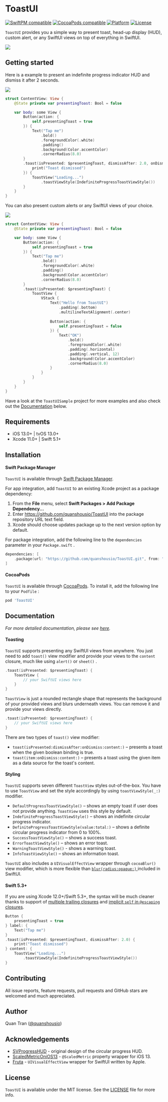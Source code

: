 # ToastUI

[![SwiftPM compatible](https://img.shields.io/badge/SwiftPM-compatible-informational)](#swift-package-manager)
[![CocoaPods compatible](https://img.shields.io/cocoapods/v/ToastUI)](#cocoapods)
[![Platform](https://img.shields.io/cocoapods/p/ToastUI)](#requirements)
[![License](https://img.shields.io/cocoapods/l/ToastUI)](#license)

`ToastUI` provides you a simple way to present toast, head-up display (HUD), custom alert, or any SwiftUI views on top of everything in SwiftUI.

<img src="https://user-images.githubusercontent.com/29722055/89260921-d4f74c00-d5f2-11ea-8a5d-31be17671139.gif"/>

## Getting started

Here is a example to present an indefinite progress indicator HUD and dismiss it after 2 seconds.

<img src="https://user-images.githubusercontent.com/29722055/89260980-e4769500-d5f2-11ea-9f1f-7368ce738fd4.gif"/>

``` swift
struct ContentView: View {
    @State private var presentingToast: Bool = false

    var body: some View {
        Button(action: {
            self.presentingToast = true
        }) {
            Text("Tap me")
                .bold()
                .foregroundColor(.white)
                .padding()
                .background(Color.accentColor)
                .cornerRadius(8.0)
        }
        .toast(isPresented: $presentingToast, dismissAfter: 2.0, onDismiss: {
            print("Toast dismissed")
        }) {
            ToastView("Loading...")
                .toastViewStyle(IndefiniteProgressToastViewStyle())
        }
    }
}
```

You can also present custom alerts or any SwiftUI views of your choice.

<img src="https://user-images.githubusercontent.com/29722055/89261021-f6583800-d5f2-11ea-9354-8d67ba5cdad6.gif"/>

``` swift
struct ContentView: View {
    @State private var presentingToast: Bool = false

    var body: some View {
        Button(action: {
            self.presentingToast = true
        }) {
            Text("Tap me")
                .bold()
                .foregroundColor(.white)
                .padding()
                .background(Color.accentColor)
                .cornerRadius(8.0)
        }
        .toast(isPresented: $presentingToast) {
            ToastView {
                VStack {
                    Text("Hello from ToastUI")
                        .padding(.bottom)
                        .multilineTextAlignment(.center)
                    
                    Button(action: {
                        self.presentingToast = false
                    }) {
                        Text("OK")
                            .bold()
                            .foregroundColor(.white)
                            .padding(.horizontal)
                            .padding(.vertical, 12)
                            .background(Color.accentColor)
                            .cornerRadius(8.0)
                    }
                }
            }
        }
    }
}
```

Have a look at the `ToastUISample` project for more examples and also check out the [Documentation](#documentation) below.

## Requirements

* iOS 13.0+ | tvOS 13.0+
* Xcode 11.0+ | Swift 5.1+

## Installation

#### Swift Package Manager

`ToastUI` is available through [Swift Package Manager](https://swift.org/package-manager/).

For app integration, add `ToastUI` to an existing Xcode project as a package dependency:

1. From the **File** menu, select **Swift Packages > Add Package Dependency...**
2. Enter https://github.com/quanshousio/ToastUI into the package repository URL text field.
3. Xcode should choose updates package up to the next version option by default.

For package integration, add the following line to the `dependencies` parameter in your `Package.swift` .

``` swift
dependencies: [
    .package(url: "https://github.com/quanshousio/ToastUI.git", from: "1.0.0")
]
```

#### CocoaPods

`ToastUI` is available through [CocoaPods](https://cocoapods.org). To install it, add the following line to your `Podfile` :

``` ruby
pod 'ToastUI'
```

## Documentation

*For more detailed documentation, please see [here](https://quanshousio.github.io/ToastUI/).*

#### Toasting

`ToastUI` supports presenting any SwiftUI views from anywhere. You just need to add `toast()` view modifier and provide your views to the `content` closure, much like using `alert()` or `sheet()` .

``` swift
.toast(isPresented: $presentingToast) {
    ToastView {
        // your SwiftUI views here
    }
}
```

`ToastView` is just a rounded rectangle shape that represents the background of your provided views and blurs underneath views. You can remove it and provide your views directly.

``` swift
.toast(isPresented: $presentingToast) {
    // your SwiftUI views here
}
```

There are two types of `toast()` view modifier:

* `toast(isPresented:dismissAfter:onDismiss:content:)` – presents a toast when the given boolean binding is true.
* `toast(item:onDismiss:content:)` – presents a toast using the given item as a data source for the toast's content.

#### Styling

`ToastUI` supports seven different `ToastView` styles out-of-the-box. You have to use `ToastView` and set the style accordingly by using `toastViewStyle(_:)` modifier.

* `DefaultProgressToastViewStyle()` – shows an empty toast if user does not provide anything. `ToastView` uses this style by default.
* `IndefiniteProgressToastViewStyle()` – shows an indefinite circular progress indicator.
* `DefiniteProgressToastViewStyle(value:total:)` – shows a definite circular progress indicator from 0 to 100%.
* `SuccessToastViewStyle()` – shows a success toast.
* `ErrorToastViewStyle()` – shows an error toast.
* `WarningToastViewStyle()` - shows a warning toast.
* `InfoToastViewStyle()` – shows an information toast.

`ToastUI` also includes a `UIVisualEffectView` wrapper through `cocoaBlur()` view modifier, which is more flexible than [ `blur(radius:opaque:)` ](https://developer.apple.com/documentation/swiftui/view/blur(radius:opaque:)) included in SwiftUI.

#### Swift 5.3+

If you are using Xcode 12.0+/Swift 5.3+, the syntax will be much cleaner thanks to support of [multiple trailing closures](https://github.com/apple/swift-evolution/blob/master/proposals/0279-multiple-trailing-closures.md) and [implicit `self` in `@escaping` closures](https://github.com/apple/swift-evolution/blob/master/proposals/0269-implicit-self-explicit-capture.md).

``` swift
Button {
    presentingToast = true
} label: {
    Text("Tap me")
}
.toast(isPresented: $presentingToast, dismissAfter: 2.0) {
    print("Toast dismissed")
} content: {
    ToastView("Loading...")
        .toastViewStyle(IndefiniteProgressToastViewStyle())
}
```

## Contributing

All issue reports, feature requests, pull requests and GitHub stars are welcomed and much appreciated.

## Author

Quan Tran ([@quanshousio](https://quanshousio.com))

## Acknowledgements

* [SVProgressHUD](https://github.com/SVProgressHUD/SVProgressHUD) - original design of the circular progress HUD.
* [ScaledMetricOniOS13](https://gist.github.com/apptekstudios/e5f282a67beaa85dc725d1d98ec74191) - `@ScaledMetric` property wrapper for iOS 13.
* [Fruta](https://developer.apple.com/documentation/app_clips/fruta_building_a_feature-rich_app_with_swiftui) - `UIVisualEffectView` wrapper for SwiftUI written by Apple.

## License

`ToastUI` is available under the MIT license. See the [LICENSE](LICENSE) file for more info.
